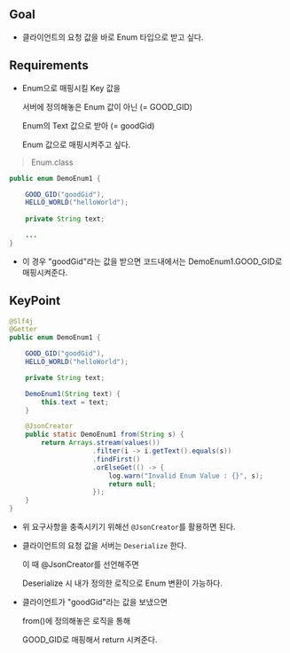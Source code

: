
## Goal

- 클라이언트의 요청 값을 바로 Enum 타입으로 받고 싶다.


## Requirements

- Enum으로 매핑시킬 Key 값을

  서버에 정의해놓은 Enum 값이 아닌 (= GOOD_GID)
  
  Enum의 Text 값으로 받아 (= goodGid)
  
  Enum 값으로 매핑시켜주고 싶다.

> Enum.class

``` java
public enum DemoEnum1 {

    GOOD_GID("goodGid"),
    HELLO_WORLD("helloWorld");
    
    private String text;

    ...
}
```

- 이 경우 "goodGid"라는 값을 받으면 코드내에서는 DemoEnum1.GOOD_GID로 매핑시켜준다.

## KeyPoint

``` java
@Slf4j
@Getter
public enum DemoEnum1 {

    GOOD_GID("goodGid"),
    HELLO_WORLD("helloWorld");

    private String text;

    DemoEnum1(String text) {
        this.text = text;
    }

    @JsonCreator
    public static DemoEnum1 from(String s) {
        return Arrays.stream(values())
                     .filter(i -> i.getText().equals(s))
                     .findFirst()
                     .orElseGet(() -> {
                         log.warn("Invalid Enum Value : {}", s);
                         return null;
                     });
    }
}
```

- 위 요구사항을 충족시키기 위해선 `@JsonCreator`를 활용하면 된다.

- 클라이언트의 요청 값을 서버는 `Deserialize` 한다.

  이 때 @JsonCreator를 선언해주면
  
  Deserialize 시 내가 정의한 로직으로 Enum 변환이 가능하다.
  
- 클라이언트가 "goodGid"라는 값을 보냈으면

  from()에 정의해놓은 로직을 통해
  
  GOOD_GID로 매핑해서 return 시켜준다.
